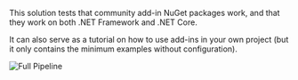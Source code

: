 This solution tests that community add-in NuGet packages work, and that they work on both .NET Framework and .NET Core.

It can also serve as a tutorial on how to use add-ins in your own project (but it only contains the minimum examples without configuration).

![Full Pipeline](https://github.com/postsharp/PostSharp.Community.DistributionTest/workflows/Full%20Pipeline/badge.svg)

